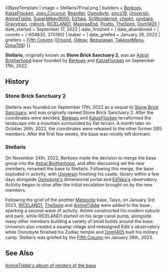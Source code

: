 {{BaseTemplate
| image = Stellaris7Final.png
| builders = [Berkoes](https://2b2t.miraheze.org/wiki/Berkoes), [KatzeFlocken](https://2b2t.miraheze.org/wiki/KatzeFlocken), [Joey_Coconut](https://2b2t.miraheze.org/wiki/Joey_Coconut), [Beardler](https://2b2t.miraheze.org/wiki/Beardler), [Osmobyte](https://2b2t.miraheze.org/wiki/Osmobyte), [smcz19](https://2b2t.miraheze.org/wiki/smcz19), [Universin](https://2b2t.miraheze.org/wiki/Universin), [AnimeTiddie](https://2b2t.miraheze.org/wiki/AnimeTiddie), [SuperMikey9000](https://2b2t.miraheze.org/wiki/SuperMikey9000), [Ed1ska](https://2b2t.miraheze.org/wiki/Ed1ska), [SirWondernut](https://2b2t.miraheze.org/wiki/SirWondernut), [_chiekn_](https://2b2t.miraheze.org/wiki/_chiekn_), [cpybara](https://2b2t.miraheze.org/wiki/cpybara), [Gravytrain](https://2b2t.miraheze.org/wiki/Gravytrain), [rrdrock](https://2b2t.miraheze.org/wiki/rrdrock), [RICELAND1](https://2b2t.miraheze.org/wiki/RICELAND1), [MajorasEnd](https://2b2t.miraheze.org/wiki/MajorasEnd), [Postto](https://2b2t.miraheze.org/wiki/Postto), [TheSpire](https://2b2t.miraheze.org/wiki/TheSpire), [Dom1405](https://2b2t.miraheze.org/wiki/Dom1405)
| date_started = September 17, 2022
| date_finished =
| date_abandoned =
| coords = (-604830, 370180)
| leaker =
| date_griefed = January 26, 2023
| griefers = [Fifth Column](https://2b2t.miraheze.org/wiki/Fifth_Column) ([Orsond](https://2b2t.miraheze.org/wiki/Orsond), [Odpay](https://2b2t.miraheze.org/wiki/Odpay), [Bezopasan](https://2b2t.miraheze.org/wiki/Bezopasan), [TakeoutMenu](https://2b2t.miraheze.org/wiki/TakeoutMenu), [Dima788](https://2b2t.miraheze.org/wiki/Dima788))
}}

**Stellaris**, originally known as **Stone Brick Sanctuary 2**, was an [Astral Brotherhood](https://2b2t.miraheze.org/wiki/Astral_Brotherhood) base founded by [Berkoes](https://2b2t.miraheze.org/wiki/Berkoes) and [KatzeFlocken](https://2b2t.miraheze.org/wiki/KatzeFlocken) on September 17th, 2022.

## History
### Stone Brick Sanctuary 2
Stellaris was founded on September 17th, 2022 as a sequel to [Stone Brick Sanctuary](https://2b2t.miraheze.org/wiki/Stone_Brick_Sanctuary), and was originally named Stone Brick Sanctuary 2. After the coordinates were decided, [Berkoes](https://2b2t.miraheze.org/wiki/Berkoes) and [KatzeFlocken](https://2b2t.miraheze.org/wiki/KatzeFlocken) terraformed the landscape into a mountain surrounded by flat terrain. A month later on October 26th, 2022, the coordinates were released to the other former SBS members. After the first few weeks, the base was mostly left dormant.

### Stellaris
On November 24th, 2022, Berkoes made the decision to merge the base group into the [Astral Brotherhood](https://2b2t.miraheze.org/wiki/Astral_Brotherhood), and after discussing wit the new members, renamed the base to Stellaris. Following this merge, the base exploded in activity, with [Universin](https://2b2t.miraheze.org/wiki/Universin) finishing his castle, library within a few days alongside [Osmobyte's](https://2b2t.miraheze.org/wiki/Osmobyte) dimensional portal and [Ed1ska's](https://2b2t.miraheze.org/wiki/Ed1ska) observatory. Activity began to slow after the initial escalation brought on by the new members.

Following the grief of the another [Meteorite](https://2b2t.miraheze.org/wiki/Astral_Brotherhood#Ranks) base, Taiyo, on January 3rd 2023, [RICELAND1](https://2b2t.miraheze.org/wiki/RICELAND1), [TheSpire](https://2b2t.miraheze.org/wiki/TheSpire) and [AnimeTiddie](https://2b2t.miraheze.org/wiki/AnimeTiddie) were added to the base , sparking a second wave of activity. Anime constructed his modern suburb and park, while RICELAND1 started on his large canal pump, alongside many other members building a variety of small builds around the base. Universin also created a swamp village and redesigned Edik's observatory while Osmobyte finished his Zodiac temple and [Dom1405](https://2b2t.miraheze.org/wiki/Dom1405) built his military camp. Stellaris was griefed by the [Fifth Column](https://2b2t.miraheze.org/wiki/Fifth_Column) on January 26th, 2023.

## See Also
[AnimeTiddie's album of renders of the base](https://www.reddit.com/r/2b2t/comments/10me0x8/stellaris_base_progression_renders_octobercurrent/)
